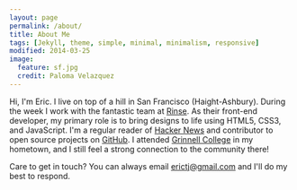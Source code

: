 ```yaml
---
layout: page
permalink: /about/
title: About Me
tags: [Jekyll, theme, simple, minimal, minimalism, responsive]
modified: 2014-03-25
image:
  feature: sf.jpg
  credit: Paloma Velazquez
---
```


Hi, I'm Eric. I live on top of a hill in San Francisco (Haight-Ashbury). During the week I work with the fantastic team at [Rinse](https://www.rinse.com/). As their front-end developer, my primary role is to bring designs to life using HTML5, CSS3, and JavaScript. I'm a regular reader of [Hacker News](https://news.ycombinator.com/) and contributor to open source projects on [GitHub](https://github.com/etjossem). I attended [Grinnell College](https://www.grinnell.edu) in my hometown, and I still feel a strong connection to the community there!

Care to get in touch? You can always email [erictj@gmail.com](mailto:erictj@gmail.com) and I'll do my best to respond.
